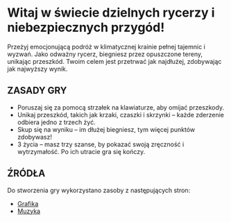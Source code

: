 # Witaj w świecie dzielnych rycerzy i niebezpiecznych przygód!
Przeżyj emocjonującą podróż w klimatycznej krainie pełnej tajemnic i wyzwań. Jako odważny rycerz, biegniesz przez opuszczone tereny, unikając przeszkód. Twoim celem jest przetrwać jak najdłużej, zdobywając jak najwyższy wynik.

## ZASADY GRY
- Poruszaj się za pomocą strzałek na klawiaturze, aby omijać przeszkody.
- Unikaj przeszkód, takich jak krzaki, czaszki i skrzynki – każde zderzenie odbiera jedno z trzech żyć.
- Skup się na wyniku – im dłużej biegniesz, tym więcej punktów zdobywasz!
- 3 życia – masz trzy szanse, by pokazać swoją zręczność i wytrzymałość. Po ich utracie gra się kończy.

## ŹRÓDŁA
Do stworzenia gry wykorzystano zasoby z następujących stron:
- [Grafika](https://www.gameart2d.com/) 
- [Muzyka](https://pixabay.com/music/search/genre/video%20games/?pagi=5)
